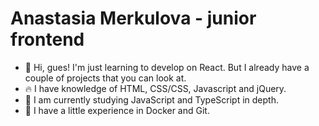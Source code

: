 # Anastasia Merkulova - junior frontend

- 👋 Hi, gues! I'm just learning to develop on React. But I already have a couple of projects that you can look at.
- 🔥 I have knowledge of HTML, CSS/CSS, Javascript and jQuery.
- 🤔 I am currently studying JavaScript and TypeScript in depth.
- 👀 I have a little experience in Docker and Git.

<!--
**Danoneko/danoneko** is a ✨ _special_ ✨ repository because its `README.md` (this file) appears on your GitHub profile.

Here are some ideas to get you started:

- 🔭 I’m currently working on ...
- 🌱 I’m currently learning ...
- 👯 I’m looking to collaborate on ...
- 🤔 I’m looking for help with ...
- 💬 Ask me about ...
- 📫 How to reach me: ...
- 😄 Pronouns: ...
- ⚡ Fun fact: ...
-->
